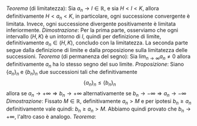 *Teorema* (di limitatezza):
Sia $a_n\to l\in\mathbb{R}$, e sia $H<l<K$, allora definitivamente $H<a_n<K$, in particolare, ogni successione convergente è limitata. Invece, ogni successione divergente positivamente è limitata inferiormente.
*Dimostrazione*:
Per la prima parte, osserviamo che ogni intervallo $(H,K)$ è un intorno di $l$, quindi per definizione di limite, definitivamente $a_n\in(H,K)$, concludo con la limitatezza.
La seconda parte segue dalla definizione di limite e dalla proposizione sulla limitatezza delle successioni.
*Teorema* (di permanenza del segno):
Sia $\lim_{n\to\infty} a_n\neq0$ allora definitivamente $a_n$ ha lo stesso segno del suo limite.
*Proposizione*:
Siano $\{a_n\}_n$ e $\{b_n\}_n$ due successioni tali che definitivamente $$\{a_n\}_n\leq\{b_n\}_n$$
allora se $a_n\to+\infty\Rightarrow b_n\to+\infty$
alternativamente se $b_n\to-\infty\Rightarrow a_n\to-\infty$
*Dimostrazione*:
Fissato $M\in\mathbb{R}$, definitivamente $a_n>M$ e per ipotesi $b_n\geq a_n$ definitivamente vale quindi: $b_n\geq a_n>M$. Abbiamo quindi provato che $b_n\to+\infty$, l'altro caso è analogo.
*Teorema*: